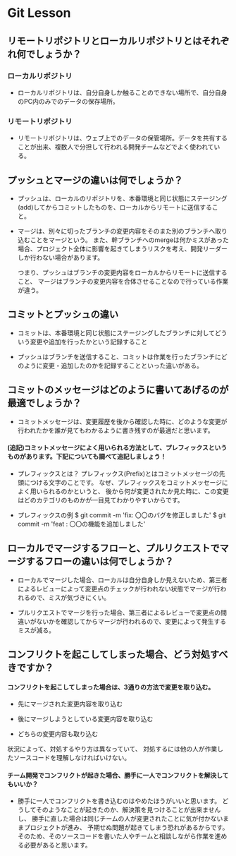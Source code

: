 # Git Lesson

## リモートリポジトリとローカルリポジトリとはそれぞれ何でしょうか？

### ローカルリポジトリ
- ローカルリポジトリは、自分自身しか触ることのできない場所で、自分自身のPC内のみでのデータの保存場所。

### リモートリポジトリ
- リモートリポジトリは、ウェブ上でのデータの保管場所。データを共有することが出来、複数人で分担して行われる開発チームなどでよく使われている。

## プッシュとマージの違いは何でしょうか？

- プッシュは、ローカルのリポジトリを、本番環境と同じ状態にステージング(add)してからコミットしたものを、ローカルからリモートに送信すること。

- マージは、別々に切ったブランチの変更内容をそのまた別のブランチへ取り込むことをマージという。
  また、幹ブランチへのmergeは何かミスがあった場合、プロジェクト全体に影響を起きてしまうリスクを考え、開発リーダーしか行わない場合があります。

  つまり、プッシュはブランチの変更内容をローカルからリモートに送信すること、
  マージはブランチの変更内容を合体させることなので行っている作業が違う。

## コミットとプッシュの違い
- コミットは、本番環境と同じ状態にステージングしたブランチに対してどういう変更や追加を行ったかという記録すること

- プッシュはブランチを送信すること、コミットは作業を行ったブランチにどのように変更・追加したのかを記録することといった違いがある。

## コミットのメッセージはどのように書いてあげるのが最適でしょうか？
- コミットメッセージは、変更履歴を後から確認した時に、どのような変更が行われたかを誰が見てもわかるように書き残すのが最適だと思います。

#### (追記)コミットメッセージによく用いられる方法として、プレフィックスというものがあります。下記についても調べて追記しましょう！
- プレフィックスとは？
プレフィックス(Prefix)とはコミットメッセージの先頭につける文字のことです。
なぜ、プレフィックスをコミットメッセージによく用いられるのかというと、
後から何が変更されたか見た時に、この変更はどのカテゴリのものかが一目見てわかりやすいからです。

- プレフィックスの例
$ git commit -m 'fix: 〇〇のバグを修正しました'
$ git commit -m 'feat : 〇〇の機能を追加しました'

## ローカルでマージするフローと、プルリクエストでマージするフローの違いは何でしょうか？

- ローカルでマージした場合、ローカルは自分自身しか見えないため、第三者によるレビューによって変更点のチェックが行われない状態でマージが行われるので、ミスが気づきにくい。

- プルリクエストでマージを行った場合、第三者によるレビューで変更点の間違いがないかを確認してからマージが行われるので、変更によって発生するミスが減る。


## コンフリクトを起こしてしまった場合、どう対処すべきですか？
#### コンフリクトを起こしてしまった場合は、3通りの方法で変更を取り込む。

- 先にマージされた変更内容を取り込む

- 後にマージしようとしている変更内容を取り込む

- どちらの変更内容も取り込む

状況によって、対処するやり方は異なっていて、
対処するには他の人が作業したソースコードを理解しなければいけない。

#### チーム開発でコンフリクトが起きた場合、勝手に一人でコンフリクトを解決してもいいか？
- 勝手に一人でコンフリクトを書き込むのはやめたほうがいいと思います。
どうしてそのようなことが起きたのか、解決策を見つけることが出来ませんし、
勝手に直した場合は同じチームの人が変更されたことに気が付かないままプロジェクトが進み、
予期せぬ問題が起きてしまう恐れがあるからです。
そのため、そのソースコードを書いた人やチームと相談しながら作業を進める必要があると思います。